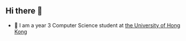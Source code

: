 ## Hi there 👋

- 🔭 I am a year 3 Computer Science student at [the University of Hong Kong](https://www.hku.hk/)

